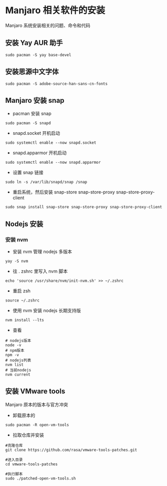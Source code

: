 # Manjaro 相关软件的安装

Manjaro 系统安装相关的问题、命令和代码

## 安装 Yay AUR 助手

```shell
sudo pacman -S yay base-devel
```

## 安装思源中文字体

```shell
sudo pacman -S adobe-source-han-sans-cn-fonts
```

## Manjaro 安装 snap

* pacman 安装 snap

```shell
sudo pacman -S snapd
```

* snapd.socket 开机启动

```shell
sudo systemctl enable --now snapd.socket
```

* snapd.apparmor 开机启动

```shell
sudo systemctl enable --now snapd.apparmor
```

* 设置 snap 链接

```shell
sudo ln -s /var/lib/snapd/snap /snap
```

* 重启系统，然后安装 snap-store snap-store-proxy snap-store-proxy-client

```shell
sudo snap install snap-store snap-store-proxy snap-store-proxy-client
```

## Nodejs 安装

### 安装 nvm

* 安装 nvm 管理 nodejs 多版本

```shell
yay -S nvm
```

* 往 . zshrc 里写入 nvm 脚本

```shell
echo 'source /usr/share/nvm/init-nvm.sh' >> ~/.zshrc
```

* 重启 zsh

```shell
source ~/.zshrc
```

* 使用 nvm 安装 nodejs 长期支持版

```shell
nvm install --lts
```

* 查看

```shell
# nodejs版本
node -v
# npm版本
npm -v
# nodejs列表
nvm list
# 当前nodejs
nvm current

```

## 安装 VMware tools

 Manjaro 原本的版本与官方冲突

* 卸载原本的

```shell
sudo pacman -R open-vm-tools
```

* 拉取仓库并安装

```shell
#克隆仓库
git clone https://github.com/rasa/vmware-tools-patches.git

#进入目录
cd vmware-tools-patches

#执行脚本
sudo ./patched-open-vm-tools.sh
```
